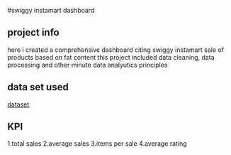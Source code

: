 #swiggy instamart dashboard
## project info
here i created a comprehensive dashboard citing swiggy instamart sale of products based on fat content this project included data cleaning, data processing and other minute data analyutics principles
## data set used
<a href = "https://github.com/NEET2/neet/blob/main/swiggy%20Grocery%20Data%20Excel.xlsx">dataset</a>
## KPI
1.total sales
2.average sales
3.items per sale
4.average rating
